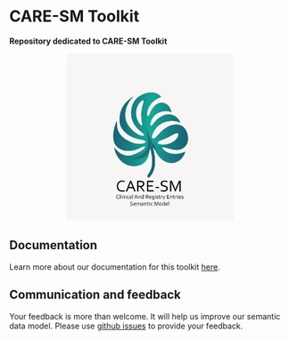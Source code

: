 # CARE-SM Toolkit
**Repository dedicated to CARE-SM Toolkit**

<p align="center"> 
    <img src="https://github.com/CARE-SM/CARE-SM-docs/blob/main/docs/assets/care-sm.png?raw=true"width="300" height="300"> 
<p align="center" > </p> 

## Documentation

Learn more about our documentation for this toolkit [here](https://care-sm.readthedocs.io/en/latest/toolkit.html).

## Communication and feedback
Your feedback is more than welcome. It will help us improve our semantic data model. Please use [github issues](https://github.com/CARE-SM/CARE-SM-Toolkit/issues) to provide your feedback.